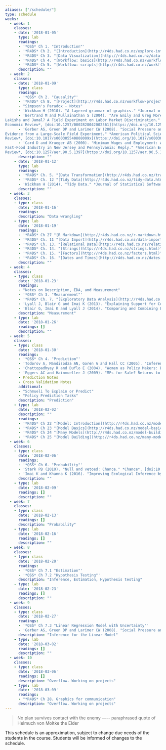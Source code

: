 ```yaml
---
aliases: ["/schedule/"]
type: schedule
weeks:
  - week: 1
    classes:
    - date: '2018-01-05'
      type: lab
      readings:
      - '*QSS* Ch 1. "Introduction"'
      - '*R4DS* Ch 2. "[Introduction](http://r4ds.had.co.nz/explore-intro.html)"'
      - '*R4DS* Ch 3. "[Data Visualization](http://r4ds.had.co.nz/data-visualisation.html)"'      
      - '*R4DS* Ch 4. "[Workflow: basics](http://r4ds.had.co.nz/workflow-basics.html)"'
      - '*R4DS* Ch 5. "[Workflow: scripts](http://r4ds.had.co.nz/workflow-scripts.html)"'
      description: ""
  - week: 2
    classes:
    - date: '2018-01-09'
      type: class
      readings:
      - '*QSS* Ch 2. "Causality"'
      - '*R4DS* Ch 8. "[Project](http://r4ds.had.co.nz/workflow-projects.html)"'
      - "Simpson's Paradox - Notes"
      - 'Wickham H (2010). "A layered grammar of graphics." *Journal of Computational and Graphical Statistics*, [doi:10.1198/jcgs.2009.07098](https://doi.org/10.1198/jcgs.2009.07098).'
      - 'Bertrand M and Mullainathan S (2004). "Are Emily and Greg More Employable Than
Lakisha and Jamal? A Field Experiment on Labor Market Discrimination." *American
Economic Review*, [doi:10.1257/0002828042002561](https://doi.org/10.1257/0002828042002561)'
      - 'Gerber AS, Green DP and Larimer CW (2008). "Social Pressure and Voter Turnout:
Evidence from a Large-Scale Field Experiment." *American Political Science
Review*, [doi:10.1017/s000305540808009x](https://doi.org/10.1017/s000305540808009x)'
      - 'Card D and Krueger AB (2000). "Minimum Wages and Employment: A Case Study of the
Fast-Food Industry in New Jersey and Pennsylvania: Reply." *American Economic
Review*, [doi:10.1257/aer.90.5.1397](https://doi.org/10.1257/aer.90.5.1397)'
      description: ""
    - date: '2018-01-12'
      type: lab
      readings:
      - '*R4DS* Ch. 5. "[Data Transformation](http://r4ds.had.co.nz/transform.html)"'
      - '*R4DS* Ch. 12 "[Tidy Data](http://r4ds.had.co.nz/tidy-data.html)"'
      - 'Wickham H (2014). "Tidy Data." *Journal of Statistical Software* [doi: 10.18637/jss.v059.i10](https://doi.org/10.18637/jss.v059.i10)'
      description: ""
  - week: 3
    classes:
    - type: class
      date: '2018-01-16'
      readings:
      description: "Data wrangling"
    - type: lab
      date: '2018-01-19'
      readings:
      - '*R4DS* Ch 27 "[R Markdown](http://r4ds.had.co.nz/r-markdown.html)"'
      - '*R4DS* Ch. 11 "[Data Import](http://r4ds.had.co.nz/data-import.html)"'
      - '*R4DS* Ch. 13. "[Relational Data](http://r4ds.had.co.nz/relational-data.html)"'
      - '*R4DS* Ch. 14. "[Strings](http://r4ds.had.co.nz/strings.html)"'
      - '*R4DS* Ch. 15. "[Factors](http://r4ds.had.co.nz/factors.html)"'
      - '*R4DS* Ch. 16. "[Dates and Times](http://r4ds.had.co.nz/dates-and-times.html)"'
      description: ""      
  - week: 4
    classes:
    - type: class
      date: '2018-01-23'
      readings:
      - "Notes on Description, EDA, and Measurement"
      - '*QSS* Ch 3. "Measurement"'
      - '*R4DS* Ch. 7. "[Exploratory Data Analysis](http://r4ds.had.co.nz/exploratory-data-analysis.html)"'
      - 'Lyall J, Blair G and Imai K (2013). "Explaining Support for Combatants during Wartime: A Survey Experiment in Afghanistan." *American Political Science Review*, [doi:10.1017/s0003055413000403](https://doi.org/10.1017/s0003055413000403).'
      - 'Blair G, Imai K and Lyall J (2014). "Comparing and Combining List and Endorsement Experiments: Evidence from Afghanistan." *American Journal of Political Science*, [doi:10.1111/ajps.12086](https://doi.org/10.1111/ajps.12086).'
      description: "Measurement"
    - type: lab
      date: '2018-01-26'
      readings: []
      description: ""      
  - week: 5
    classes:
    - type: class
      date: '2018-01-30'
      readings:
      - '*QSS* Ch 4. "Prediction"'
      - 'Todorov A, Mandisodza AN, Goren A and Hall CC (2005). "Inferences of Competence from Faces Predict Election Outcomes." *Science*, [doi:10.1126/science.1110589](https://doi.org/10.1126/science.1110589).'
      - 'Chattopadhyay R and Duflo E (2004). "Women as Policy Makers: Evidence from a Randomized Policy Experiment in India." *Econometrica*,[doi:10.1111/j.1468-0262.2004.00539.x](https://doi.org/10.1111/j.1468-0262.2004.00539.x).'
      - 'Eggers AC and Hainmueller J (2009). "MPs for Sale? Returns to Office in Postwar British Politics." *American Political Science Review*, [doi:10.1017/s0003055409990190](https://doi.org/10.1017/s0003055409990190).'
      - Prediction Notes
      - Cross Validation Notes
      additional:
      - "Schmueli To Explain or Predict"
      - "Policy Prediction Tasks"
      description: "Prediction"
    - type: lab
      date: '2018-02-02'
      description: ""
      readings:
      - '*R4DS* Ch 22 "[Model: Introduction](http://r4ds.had.co.nz/model-intro.html)"'
      - '*R4DS* Ch 23 "[Model Basics](http://r4ds.had.co.nz/model-basics.html)"'
      - '*R4DS* Ch 24 "[Many Models](http://r4ds.had.co.nz/model-building.html)"'
      - '*R4DS* Ch 25 "[Model Building](http://r4ds.had.co.nz/many-models.html)"'
  - week: 6
    classes:
    - type: class
      date: '2018-02-06'
      readings:
      - '*QSS* Ch 6. "Probability"'
      - 'Stark PB (2010). "Null and vetoed: Chance." *Chance*, [doi:10.1007/s00144-010-0034-x](https://doi.org/10.1007/s00144-010-0034-x).'
      - 'Imai K and Khanna K (2016). "Improving Ecological Inference by Predicting Individual Ethnicity from Voter Registration Records." _Political Analysis_, [doi:10.1093/pan/mpw001](https://doi.org/10.1093/pan/mpw001).'
      description: ""      
    - type: lab
      date: '2018-02-09'
      readings: []
      description: ""      
  - week: 7
    classes:
    - type: class
      date: '2018-02-13'
      readings: []
      description: "Probability"      
    - type: lab
      date: '2018-02-16'
      readings: []      
      description: ""      
  - week: 8
    classes:
    - type: class
      date: '2018-02-20'
      readings:
      - '*QSS* Ch 7.1 "Estimation"'
      - '*QSS* Ch 7.2 "Hypothesis Testing"'      
      description: "Inference, Estimation, Hypothesis testing"      
    - type: lab
      date: '2018-02-23'
      readings: []
      description: ""
  - week: 9
    classes:
    - type: class
      date: '2018-02-27'
      readings:
      - '*QSS* Ch 7.3 "Linear Regression Model with Uncertainty"'
      - 'Gerber AS, Green DP and Larimer CW (2008). "Social Pressure and Voter Turnout: Evidence from a Large-Scale Field Experiment." *American Political Science Review*, [doi:10.1017/s000305540808009x](https://doi.org/10.1017/s000305540808009x).'      
      description: "Inference for the Linear Model"
    - type: lab
      date: '2018-03-02'
      readings: []      
      description: ""      
  - week: 10
    classes:
    - type: class
      date: '2018-03-06'
      readings: []      
      description: "Overflow. Working on projects"
    - type: lab
      date: '2018-03-09'
      readings:
      - "*R4DS* Ch 28. Graphics for communication"
      description: "Overflow. Working on projects"      
---
```


> No plan survives contact with the enemy —-- paraphrased quote of Helmuch von Moltke the Elder

This schedule is an approximation, subject to change due needs of the students in the course. Students will be informed of changes to the schedule.
